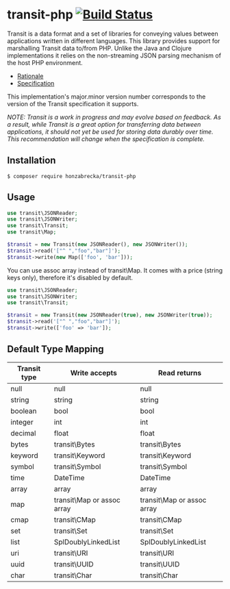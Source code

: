 # transit-php [![Build Status](https://travis-ci.org/honzabrecka/transit-php.svg?branch=master)](https://travis-ci.org/honzabrecka/transit-php)

Transit is a data format and a set of libraries for conveying values between applications written in different languages. This library provides support for marshalling Transit data to/from PHP. Unlike the Java and Clojure implementations it relies on the non-streaming JSON parsing mechanism of the host PHP environment.

* [Rationale](http://blog.cognitect.com/blog/2014/7/22/transit)
* [Specification](http://github.com/cognitect/transit-format)

This implementation's major.minor version number corresponds to the version of
the Transit specification it supports.

_NOTE: Transit is a work in progress and may evolve based on feedback.
As a result, while Transit is a great option for transferring data
between applications, it should not yet be used for storing data
durably over time. This recommendation will change when the
specification is complete._

## Installation

```
$ composer require honzabrecka/transit-php
```

## Usage

```php
use transit\JSONReader;
use transit\JSONWriter;
use transit\Transit;
use transit\Map;

$transit = new Transit(new JSONReader(), new JSONWriter());
$transit->read('["^ ","foo","bar"]');
$transit->write(new Map(['foo', 'bar']));
```

You can use assoc array instead of transit\Map. It comes with a price (string keys only), therefore it's disabled by default.

```php
use transit\JSONReader;
use transit\JSONWriter;
use transit\Transit;

$transit = new Transit(new JSONReader(true), new JSONWriter(true));
$transit->read('["^ ","foo","bar"]');
$transit->write(['foo' => 'bar']);
```

## Default Type Mapping

|Transit type|Write accepts|Read returns|
|------------|-------------|------------|
|null|null|null|
|string|string|string|
|boolean|bool|bool|
|integer|int|int|
|decimal|float|float|
|bytes|transit\Bytes|transit\Bytes|
|keyword|transit\Keyword|transit\Keyword|
|symbol|transit\Symbol|transit\Symbol|
|time|DateTime|DateTime|
|array|array|array|
|map|transit\Map or assoc array|transit\Map or assoc array|
|cmap|transit\CMap|transit\CMap|
|set|transit\Set|transit\Set|
|list|SplDoublyLinkedList|SplDoublyLinkedList|
|uri|transit\URI|transit\URI|
|uuid|transit\UUID|transit\UUID|
|char|transit\Char|transit\Char|
